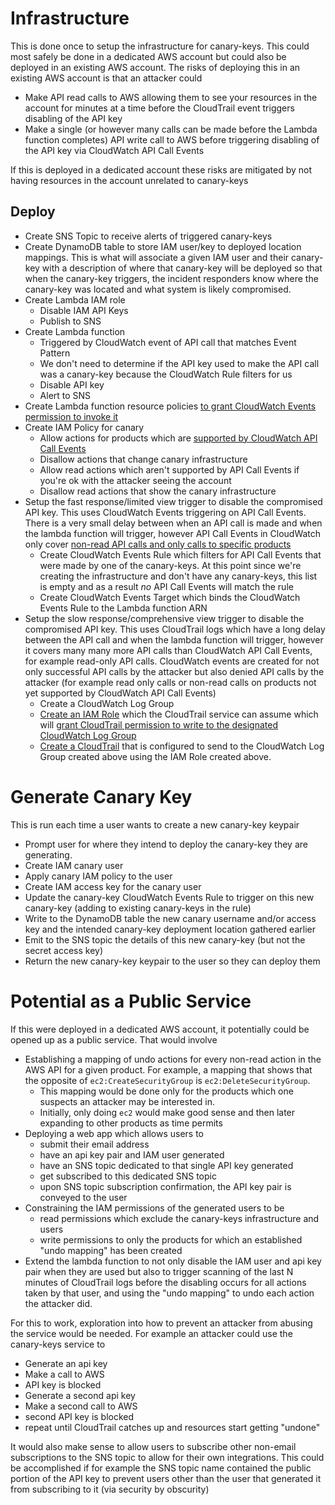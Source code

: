 # Infrastructure

This is done once to setup the infrastructure for canary-keys. This could most safely be done in a dedicated AWS account but could also be deployed in an existing AWS account. The risks of deploying this in an existing AWS account is that an attacker could
* Make API read calls to AWS allowing them to see your resources in the account for minutes at a time before the CloudTrail event triggers disabling of the API key
* Make a single (or however many calls can be made before the Lambda function completes) API write call to AWS before triggering disabling of the API key via CloudWatch API Call Events 

If this is deployed in a dedicated account these risks are mitigated by not having resources in the account unrelated to canary-keys

## Deploy

* Create SNS Topic to receive alerts of triggered canary-keys
* Create DynamoDB table to store IAM user/key to deployed location mappings. This is what will associate a given IAM user and their canary-key with a description of where that canary-key will be deployed so that when the canary-key triggers, the incident responders know where the canary-key was located and what system is likely compromised.
* Create Lambda IAM role
    * Disable IAM API Keys
    * Publish to SNS
* Create Lambda function
    * Triggered by CloudWatch event of API call that matches Event Pattern
    * We don't need to determine if the API key used to make the API call was a canary-key because the CloudWatch Rule filters for us
    * Disable API key
    * Alert to SNS
* Create Lambda function resource policies [to grant CloudWatch Events permission to invoke it](http://docs.aws.amazon.com/AmazonCloudWatch/latest/events/auth-and-access-control-cwe.html)
* Create IAM Policy for canary
    * Allow actions for products which are [supported by CloudWatch API Call Events](http://docs.aws.amazon.com/AmazonCloudWatch/latest/events/EventTypes.html#api_event_type)
    * Disallow actions that change canary infrastructure
    * Allow read actions which aren't supported by API Call Events if you're ok with the attacker seeing the account
    * Disallow read actions that show the canary infrastructure
* Setup the fast response/limited view trigger to disable the compromised API key. This uses CloudWatch Events triggering on API Call Events. There is a very small delay between when an API call is made and when the lambda function will trigger, however API Call Events in CloudWatch only cover [non-read API calls and only calls to specific products](http://docs.aws.amazon.com/AmazonCloudWatch/latest/events/EventTypes.html#api_event_type) 
  * Create CloudWatch Events Rule which filters for API Call Events that were made by one of the canary-keys. At this point since we're creating the infrastructure and don't have any canary-keys, this list is empty and as a result *no* API Call Events will match the rule
  * Create CloudWatch Events Target which binds the CloudWatch Events Rule to the Lambda function ARN
* Setup the slow response/comprehensive view trigger to disable the compromised API key. This uses CloudTrail logs which have a long delay between the API call and when the lambda function will trigger, however it covers many many more API calls than CloudWatch API Call Events, for example read-only API calls. CloudWatch events are created for not only successful API calls by the attacker but also denied API calls by the attacker (for example read only calls or non-read calls on products not yet supported by CloudWatch API Call Events)
  * Create a CloudWatch Log Group
  * [Create an IAM Role](http://docs.aws.amazon.com/awscloudtrail/latest/userguide/send-cloudtrail-events-to-cloudwatch-logs.html#send-cloudtrail-events-to-cloudwatch-logs-cli-create-role) which the CloudTrail service can assume which will [grant CloudTrail permission to write to the designated CloudWatch Log Group](http://docs.aws.amazon.com/awscloudtrail/latest/userguide/cloudtrail-required-policy-for-cloudwatch-logs.html)
  * [Create a CloudTrail](http://docs.aws.amazon.com/awscloudtrail/latest/userguide/send-cloudtrail-events-to-cloudwatch-logs.html#send-cloudtrail-events-to-cloudwatch-logs-cli-update-trail) that is configured to send to the CloudWatch Log Group created above using the IAM Role created above.

# Generate Canary Key

This is run each time a user wants to create a new canary-key keypair

* Prompt user for where they intend to deploy the canary-key they are generating.
* Create IAM canary user
* Apply canary IAM policy to the user
* Create IAM access key for the canary user
* Update the canary-key CloudWatch Events Rule to trigger on this new canary-key (adding to existing canary-keys in the rule)
* Write to the DynamoDB table the new canary username and/or access key and the intended canary-key deployment location gathered earlier
* Emit to the SNS topic the details of this new canary-key (but not the secret access key)
* Return the new canary-key keypair to the user so they can deploy them

# Potential as a Public Service

If this were deployed in a dedicated AWS account, it potentially could be opened up as a public service. That would involve

* Establishing a mapping of undo actions for every non-read action in the AWS API for a given product. For example, a mapping that shows that the opposite of `ec2:CreateSecurityGroup` is `ec2:DeleteSecurityGroup`.
  * This mapping would be done only for the products which one suspects an attacker may be interested in.
  * Initially, only doing `ec2` would make good sense and then later expanding to other products as time permits
* Deploying a web app which allows users to
  * submit their email address
  * have an api key pair and IAM user generated
  * have an SNS topic dedicated to that single API key generated
  * get subscribed to this dedicated SNS topic
  * upon SNS topic subscription confirmation, the API key pair is conveyed to the user
* Constraining the IAM permissions of the generated users to be
  * read permissions which exclude the canary-keys infrastructure and users
  * write permissions to only the products for which an established "undo mapping" has been created
* Extend the lambda function to not only disable the IAM user and api key pair when they are used but also to trigger scanning of the last N minutes of CloudTrail logs before the disabling occurs for all actions taken by that user, and using the "undo mapping" to undo each action the attacker did.

For this to work, exploration into how to prevent an attacker from abusing the service would be needed. For example an attacker could use the canary-keys service to
* Generate an api key
* Make a call to AWS
* API key is blocked
* Generate a second api key
* Make a second call to AWS
* second API key is blocked
* repeat until CloudTrail catches up and resources start getting "undone"

It would also make sense to allow users to subscribe other non-email subscriptions to the SNS topic to allow for their own integrations. This could be accomplished if for example the SNS topic name contained the public portion of the API key to prevent users other than the user that generated it from subscribing to it (via security by obscurity)